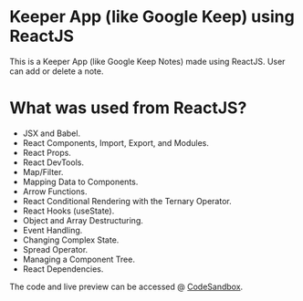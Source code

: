 # Keeper App (like Google Keep) using ReactJS
This is a Keeper App (like Google Keep Notes) made using ReactJS. User can add or delete a note.

# What was used from ReactJS?
* JSX and Babel.
* React Components, Import, Export, and Modules.
* React Props.
* React DevTools.
* Map/Filter.
* Mapping Data to Components.
* Arrow Functions.
* React Conditional Rendering with the Ternary Operator.
* React Hooks (useState).
* Object and Array Destructuring.
* Event Handling.
* Changing Complex State.
* Spread Operator.
* Managing a Component Tree.
* React Dependencies.

The code and live preview can be accessed @ [CodeSandbox](https://codesandbox.io/p/sandbox/keeper-app-mzfvg4?layout=%257B%2522sidebarPanel%2522%253A%2522EXPLORER%2522%252C%2522rootPanelGroup%2522%253A%257B%2522direction%2522%253A%2522horizontal%2522%252C%2522contentType%2522%253A%2522UNKNOWN%2522%252C%2522type%2522%253A%2522PANEL_GROUP%2522%252C%2522id%2522%253A%2522ROOT_LAYOUT%2522%252C%2522panels%2522%253A%255B%257B%2522type%2522%253A%2522PANEL_GROUP%2522%252C%2522contentType%2522%253A%2522UNKNOWN%2522%252C%2522direction%2522%253A%2522vertical%2522%252C%2522id%2522%253A%2522clq5eomyi0006356hhgfvegbe%2522%252C%2522sizes%2522%253A%255B70%252C30%255D%252C%2522panels%2522%253A%255B%257B%2522type%2522%253A%2522PANEL_GROUP%2522%252C%2522contentType%2522%253A%2522EDITOR%2522%252C%2522direction%2522%253A%2522horizontal%2522%252C%2522id%2522%253A%2522EDITOR%2522%252C%2522panels%2522%253A%255B%257B%2522type%2522%253A%2522PANEL%2522%252C%2522contentType%2522%253A%2522EDITOR%2522%252C%2522id%2522%253A%2522clq5eomyi0002356hh6l0fftk%2522%257D%255D%257D%252C%257B%2522type%2522%253A%2522PANEL_GROUP%2522%252C%2522contentType%2522%253A%2522SHELLS%2522%252C%2522direction%2522%253A%2522horizontal%2522%252C%2522id%2522%253A%2522SHELLS%2522%252C%2522panels%2522%253A%255B%257B%2522type%2522%253A%2522PANEL%2522%252C%2522contentType%2522%253A%2522SHELLS%2522%252C%2522id%2522%253A%2522clq5eomyi0003356hre7lfydx%2522%257D%255D%252C%2522sizes%2522%253A%255B100%255D%257D%255D%257D%252C%257B%2522type%2522%253A%2522PANEL_GROUP%2522%252C%2522contentType%2522%253A%2522DEVTOOLS%2522%252C%2522direction%2522%253A%2522vertical%2522%252C%2522id%2522%253A%2522DEVTOOLS%2522%252C%2522panels%2522%253A%255B%257B%2522type%2522%253A%2522PANEL%2522%252C%2522contentType%2522%253A%2522DEVTOOLS%2522%252C%2522id%2522%253A%2522clq5eomyi0005356heur79rli%2522%257D%255D%252C%2522sizes%2522%253A%255B100%255D%257D%255D%252C%2522sizes%2522%253A%255B50%252C50%255D%257D%252C%2522tabbedPanels%2522%253A%257B%2522clq5eomyi0002356hh6l0fftk%2522%253A%257B%2522id%2522%253A%2522clq5eomyi0002356hh6l0fftk%2522%252C%2522tabs%2522%253A%255B%255D%257D%252C%2522clq5eomyi0005356heur79rli%2522%253A%257B%2522tabs%2522%253A%255B%257B%2522id%2522%253A%2522clq5eomyi0004356hp9f2tft4%2522%252C%2522mode%2522%253A%2522permanent%2522%252C%2522type%2522%253A%2522UNASSIGNED_PORT%2522%252C%2522port%2522%253A0%252C%2522path%2522%253A%2522%252F%2522%257D%255D%252C%2522id%2522%253A%2522clq5eomyi0005356heur79rli%2522%252C%2522activeTabId%2522%253A%2522clq5eomyi0004356hp9f2tft4%2522%257D%252C%2522clq5eomyi0003356hre7lfydx%2522%253A%257B%2522tabs%2522%253A%255B%255D%252C%2522id%2522%253A%2522clq5eomyi0003356hre7lfydx%2522%257D%257D%252C%2522showDevtools%2522%253Atrue%252C%2522showShells%2522%253Atrue%252C%2522showSidebar%2522%253Atrue%252C%2522sidebarPanelSize%2522%253A15%257D).
